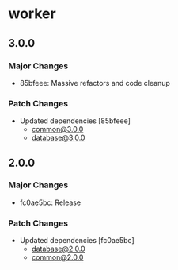 # worker

## 3.0.0

### Major Changes

- 85bfeee: Massive refactors and code cleanup

### Patch Changes

- Updated dependencies [85bfeee]
  - common@3.0.0
  - database@3.0.0

## 2.0.0

### Major Changes

- fc0ae5bc: Release

### Patch Changes

- Updated dependencies [fc0ae5bc]
  - database@2.0.0
  - common@2.0.0
